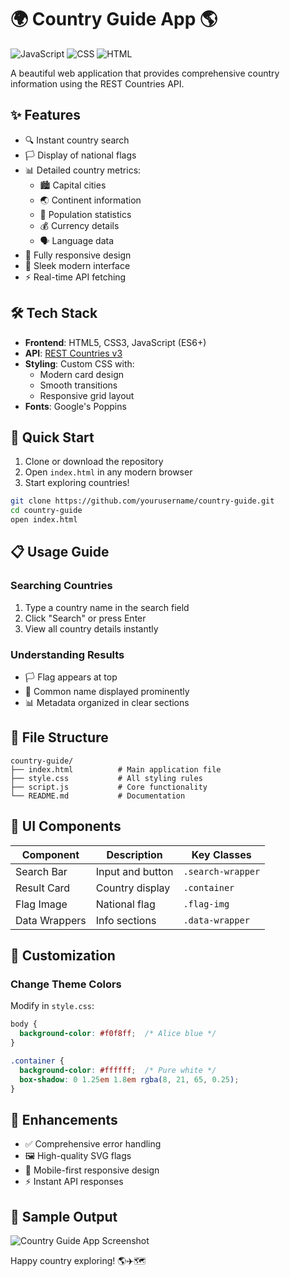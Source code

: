 # 🌍 Country Guide App 🌎

![JavaScript](https://img.shields.io/badge/JavaScript-ES6+-yellow) ![CSS](https://img.shields.io/badge/CSS-3-blue) ![HTML](https://img.shields.io/badge/HTML-5-orange) 

A beautiful web application that provides comprehensive country information using the REST Countries API.

## ✨ Features

- 🔍 Instant country search
- 🏳️ Display of national flags
- 📊 Detailed country metrics:
  - 🏙️ Capital cities
  - 🌏 Continent information
  - 👥 Population statistics
  - 💰 Currency details
  - 🗣️ Language data
- 📱 Fully responsive design
- 🎨 Sleek modern interface
- ⚡ Real-time API fetching

## 🛠️ Tech Stack

- **Frontend**: HTML5, CSS3, JavaScript (ES6+)
- **API**: [REST Countries v3](https://restcountries.com/)
- **Styling**: Custom CSS with:
  - Modern card design
  - Smooth transitions
  - Responsive grid layout
- **Fonts**: Google's Poppins

## 🚀 Quick Start

1. Clone or download the repository
2. Open `index.html` in any modern browser
3. Start exploring countries!

```bash
git clone https://github.com/yourusername/country-guide.git
cd country-guide
open index.html
```

## 📋 Usage Guide

### Searching Countries
1. Type a country name in the search field
2. Click "Search" or press Enter
3. View all country details instantly

### Understanding Results
- 🏳️ Flag appears at top
- 📝 Common name displayed prominently
- 📊 Metadata organized in clear sections

## 📂 File Structure

```
country-guide/
├── index.html          # Main application file
├── style.css           # All styling rules
├── script.js           # Core functionality
└── README.md           # Documentation
```

## 🎨 UI Components

| Component | Description | Key Classes |
|-----------|-------------|-------------|
| Search Bar | Input and button | `.search-wrapper` |
| Result Card | Country display | `.container` |
| Flag Image | National flag | `.flag-img` |
| Data Wrappers | Info sections | `.data-wrapper` |

## 🔧 Customization

### Change Theme Colors
Modify in `style.css`:
```css
body {
  background-color: #f0f8ff;  /* Alice blue */
}

.container {
  background-color: #ffffff;  /* Pure white */
  box-shadow: 0 1.25em 1.8em rgba(8, 21, 65, 0.25);
}
```


## 🌟 Enhancements

- ✅ Comprehensive error handling
- 🖼️ High-quality SVG flags
- 📱 Mobile-first responsive design
- ⚡ Instant API responses

## 📸 Sample Output

![Country Guide App Screenshot](https://via.placeholder.com/600x400/9c88ff/ffffff?text=Country+Guide+App)


Happy country exploring! 🌎✈️🗺️
```

